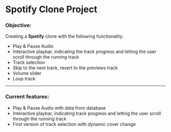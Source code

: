 # Spotify Clone Project

### Objective:

Creating a **Spotify** clone with the following functionality:

- Play & Pause Audio
- Interactive playbar, indicating the track progress and letting the user scroll through the running track
- Track selection
- Skip to the next track, revert to the previews track
- Volume slider
- Loop track

---

### Current features:

- Play & Pause Audio with data from database
- Interactive playbar, indicating track progress and letting the user scroll through the running track
- First version of track selection with dynamic cover change

